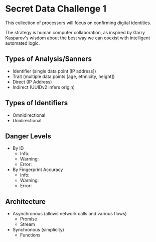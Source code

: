 # Secret Data Challenge 1

This collection of processors will focus on confirming digital identities.

The strategy is human computer collaboration, as inspired by Garry Kasparov's wisdom about the best way we can coexist with intelligent automated logic.

## Types of Analysis/Sanners

- Identifier (single data point [IP address])
- Trait (multiple data points [age, ethnicity, height])
- Direct (IP Address)
- Indirect (UUIDv2 infers origin)

## Types of Identifiers

- Omnidirectional
- Unidirectional

## Danger Levels

- By ID
  - Info:
  - Warning:
  - Error:
- By Fingerprint Accuracy
  - Info:
  - Warning:
  - Error:

## Architecture

- Asynchronous (allows network calls and various flows)
  - Promise
  - Stream
- Synchronous (simplicity)
  - Functions
